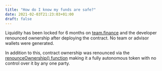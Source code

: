 ```yaml
---
title: "How do I know my funds are safe?"
date: 2021-02-03T21:23:03+01:00
draft: false
---
```


Liquidity has been locked for 6 months on <a href="https://team.finance/view-coin/0x13572851103bEd49FF743AF4C4BB5ace88B22E2F?name=r3fi.finance&symbol=R3FI" target="_blank">team.finance</a> and the developer renounced ownership after deploying the contract.
No team or advisor wallets were generated.

In addition to this, contract ownership was renounced via the <a href="https://etherscan.io/tx/0xbbc6a87ae595f561fa41520e820d1a0dd94327385570758fd569951a0c4d3d3a" target="_blank">renounceOwnership() function</a> making it a fully autonomous token with no control over it by any one party.
